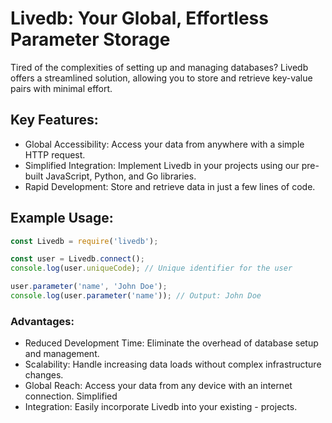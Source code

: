 # Livedb: Your Global, Effortless Parameter Storage

Tired of the complexities of setting up and managing databases? Livedb offers a streamlined solution, allowing you to store and retrieve key-value pairs with minimal effort.

## Key Features:

- Global Accessibility: Access your data from anywhere with a simple HTTP request.
- Simplified Integration: Implement Livedb in your projects using our pre-built JavaScript, Python, and Go libraries.
- Rapid Development: Store and retrieve data in just a few lines of code.

## Example Usage:

```JavaScript
const Livedb = require('livedb');

const user = Livedb.connect();
console.log(user.uniqueCode); // Unique identifier for the user

user.parameter('name', 'John Doe');
console.log(user.parameter('name')); // Output: John Doe
```

### Advantages:

- Reduced Development Time: Eliminate the overhead of database setup and management.
- Scalability: Handle increasing data loads without complex infrastructure changes.
- Global Reach: Access your data from any device with an internet connection.
  Simplified
- Integration: Easily incorporate Livedb into your existing - projects.

